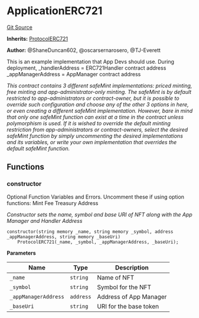 # ApplicationERC721
[Git Source](https://github.com/thrackle-io/tron/blob/2e0bd455865a1259ae742cba145517a82fc00f5d/src/example/ApplicationERC721.sol)

**Inherits:**
[ProtocolERC721](/src/token/ProtocolERC721.sol/contract.ProtocolERC721.md)

**Author:**
@ShaneDuncan602, @oscarsernarosero, @TJ-Everett

This is an example implementation that App Devs should use.
During deployment, _handlerAddress = ERC721Handler contract address
_appManagerAddress = AppManager contract address

*This contract contains 3 different safeMint implementations: priced minting, free minting and app-administrator-only minting. The safeMint is by default
restricted to app-administrators or contract-owner, but it is possible to override such configuration and choose any of the other 3 options in here, or even
creating a different safeMint implementation. However, bare in mind that only one safeMint function can exist at a time in the contract unless polymorphism is
used. If it is wished to override the default minting restriction from app-administrators or contract-owners, select the desired safeMint function by simply
uncommenting the desired implementations and its variables, or write your own implementation that overrides the default safeMint function.*


## Functions
### constructor

Optional Function Variables and Errors. Uncomment these if using option functions:
Mint Fee
Treasury Address

*Constructor sets the name, symbol and base URI of NFT along with the App Manager and Handler Address*


```solidity
constructor(string memory _name, string memory _symbol, address _appManagerAddress, string memory _baseUri)
    ProtocolERC721(_name, _symbol, _appManagerAddress, _baseUri);
```
**Parameters**

|Name|Type|Description|
|----|----|-----------|
|`_name`|`string`|Name of NFT|
|`_symbol`|`string`|Symbol for the NFT|
|`_appManagerAddress`|`address`|Address of App Manager|
|`_baseUri`|`string`|URI for the base token|


